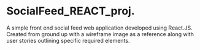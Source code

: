 # SocialFeed_REACT_proj.
A simple front end social feed web application developed using React.JS.  Created from ground up with a wireframe image as a reference along with user stories outlining specific required elements.
